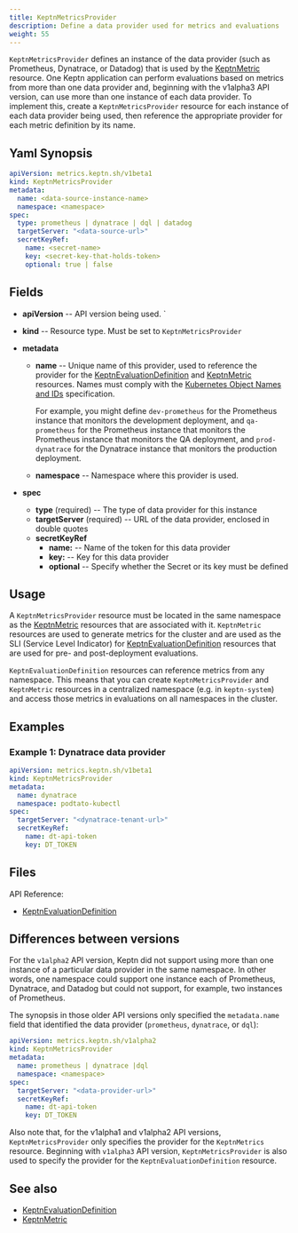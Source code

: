 ```yaml
---
title: KeptnMetricsProvider
description: Define a data provider used for metrics and evaluations
weight: 55
---
```


`KeptnMetricsProvider` defines an instance of the data provider
(such as Prometheus, Dynatrace, or Datadog)
that is used by the [KeptnMetric](metric.md) resource.
One Keptn application can perform evaluations based on metrics
from more than one data provider
and, beginning with the v1alpha3 API version,
can use more than one instance of each data provider.
To implement this, create a `KeptnMetricsProvider` resource
for each instance of each data provider being used,
then reference the appropriate provider
for each metric definition by its name.

## Yaml Synopsis

```yaml
apiVersion: metrics.keptn.sh/v1beta1
kind: KeptnMetricsProvider
metadata:
  name: <data-source-instance-name>
  namespace: <namespace>
spec:
  type: prometheus | dynatrace | dql | datadog
  targetServer: "<data-source-url>"
  secretKeyRef:
    name: <secret-name>
    key: <secret-key-that-holds-token>
    optional: true | false
```

## Fields

* **apiVersion** -- API version being used.
`
* **kind** -- Resource type.
   Must be set to `KeptnMetricsProvider`

* **metadata**
  * **name** -- Unique name of this provider,
    used to reference the provider for the
    [KeptnEvaluationDefinition](evaluationdefinition.md)
    and [KeptnMetric](metric.md) resources.
    Names must comply with the
    [Kubernetes Object Names and IDs](https://kubernetes.io/docs/concepts/overview/working-with-objects/names/#dns-subdomain-names)
    specification.

    For example, you might define `dev-prometheus`
    for the Prometheus instance that monitors the development deployment,
    and `qa-prometheus` for the Prometheus instance
    that monitors the Prometheus instance that monitors the QA deployment,
    and `prod-dynatrace` for the Dynatrace instance
    that monitors the production deployment.

  * **namespace** -- Namespace where this provider is used.

* **spec**

  * **type** (required) -- The type of data provider for this instance
  * **targetServer** (required) -- URL of the data provider, enclosed in double quotes
  * **secretKeyRef**
    * **name:** -- Name of the token for this data provider
    * **key:** -- Key for this data provider
    * **optional** -- Specify whether the Secret or its key must be defined

## Usage

A `KeptnMetricsProvider` resource must be located
in the same namespace as the
[KeptnMetric](metric.md)
resources that are associated with it.
`KeptnMetric` resources are used to generate metrics for the cluster
and are used as the SLI (Service Level Indicator) for
[KeptnEvaluationDefinition](evaluationdefinition.md)
resources that are used for pre- and post-deployment evaluations.

`KeptnEvaluationDefinition` resources can reference metrics
from any namespace.
This means that you can create `KeptnMetricsProvider`
and `KeptnMetric` resources
in a centralized namespace (e.g. in `keptn-system`)
and access those metrics in evaluations
on all namespaces in the cluster.

## Examples

### Example 1: Dynatrace data provider

```yaml
apiVersion: metrics.keptn.sh/v1beta1
kind: KeptnMetricsProvider
metadata:
  name: dynatrace
  namespace: podtato-kubectl
spec:
  targetServer: "<dynatrace-tenant-url>"
  secretKeyRef:
    name: dt-api-token
    key: DT_TOKEN
```

## Files

API Reference:

* [KeptnEvaluationDefinition](../api-reference/lifecycle/)

## Differences between versions

For the `v1alpha2` API version,
Keptn did not support
using more than one instance of a particular data provider
in the same namespace.
In other words, one namespace could support one instance each
of Prometheus, Dynatrace, and Datadog
but could not support, for example, two instances of Prometheus.

The synopsis in those older API versions
only specified the `metadata.name` field
that identified the data provider (`prometheus`, `dynatrace`, or `dql`):

```yaml
apiVersion: metrics.keptn.sh/v1alpha2
kind: KeptnMetricsProvider
metadata:
  name: prometheus | dynatrace |dql
  namespace: <namespace>
spec:
  targetServer: "<data-provider-url>"
  secretKeyRef:
    name: dt-api-token
    key: DT_TOKEN
```

Also note that, for the v1alpha1 and v1alpha2 API versions,
`KeptnMetricsProvider` only specifies the provider
for the `KeptnMetrics` resource.
Beginning with `v1alpha3` API version,
`KeptnMetricsProvider` is also used to specify the provider
for the `KeptnEvaluationDefinition` resource.

## See also

* [KeptnEvaluationDefinition](evaluationdefinition.md)
* [KeptnMetric](metric.md)
